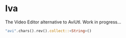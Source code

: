 # Iva

The Video Editor alternative to AviUtl. 
Work in progress...

```rs
"avi".chars().rev().collect::<String>()
```
